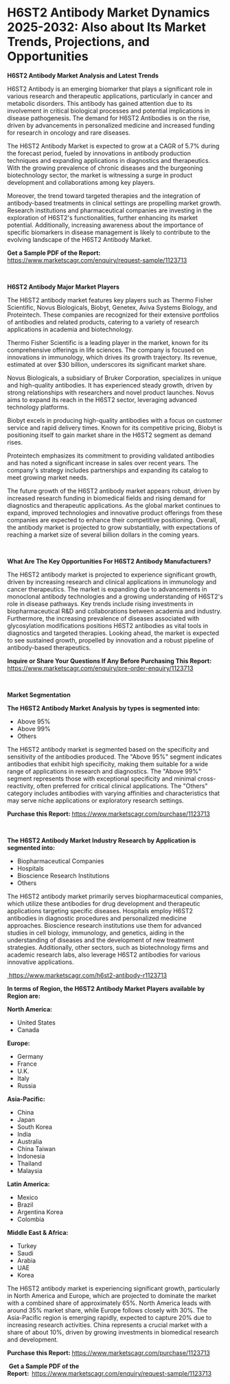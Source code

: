 <p><h1>H6ST2 Antibody Market Dynamics 2025-2032: Also about Its Market Trends, Projections, and Opportunities</h1></p><p><strong>H6ST2 Antibody Market Analysis and Latest Trends</strong></p>
<p><p>H6ST2 Antibody is an emerging biomarker that plays a significant role in various research and therapeutic applications, particularly in cancer and metabolic disorders. This antibody has gained attention due to its involvement in critical biological processes and potential implications in disease pathogenesis. The demand for H6ST2 Antibodies is on the rise, driven by advancements in personalized medicine and increased funding for research in oncology and rare diseases.</p><p>The H6ST2 Antibody Market is expected to grow at a CAGR of 5.7% during the forecast period, fueled by innovations in antibody production techniques and expanding applications in diagnostics and therapeutics. With the growing prevalence of chronic diseases and the burgeoning biotechnology sector, the market is witnessing a surge in product development and collaborations among key players. </p><p>Moreover, the trend toward targeted therapies and the integration of antibody-based treatments in clinical settings are propelling market growth. Research institutions and pharmaceutical companies are investing in the exploration of H6ST2's functionalities, further enhancing its market potential. Additionally, increasing awareness about the importance of specific biomarkers in disease management is likely to contribute to the evolving landscape of the H6ST2 Antibody Market.</p></p>
<p><strong>Get a Sample PDF of the Report:&nbsp;</strong> <a href="https://www.marketscagr.com/enquiry/request-sample/1123713?utm_campaign=2097&utm_medium=2&utm_source=Github&utm_content=ia&utm_term=13042025&utm_id=h6st2-antibody">https://www.marketscagr.com/enquiry/request-sample/1123713</a></p>
<p>&nbsp;</p>
<p><strong>H6ST2 Antibody Major Market Players</strong></p>
<p><p>The H6ST2 antibody market features key players such as Thermo Fisher Scientific, Novus Biologicals, Biobyt, Genetex, Aviva Systems Biology, and Proteintech. These companies are recognized for their extensive portfolios of antibodies and related products, catering to a variety of research applications in academia and biotechnology.</p><p>Thermo Fisher Scientific is a leading player in the market, known for its comprehensive offerings in life sciences. The company is focused on innovations in immunology, which drives its growth trajectory. Its revenue, estimated at over $30 billion, underscores its significant market share.</p><p>Novus Biologicals, a subsidiary of Bruker Corporation, specializes in unique and high-quality antibodies. It has experienced steady growth, driven by strong relationships with researchers and novel product launches. Novus aims to expand its reach in the H6ST2 sector, leveraging advanced technology platforms.</p><p>Biobyt excels in producing high-quality antibodies with a focus on customer service and rapid delivery times. Known for its competitive pricing, Biobyt is positioning itself to gain market share in the H6ST2 segment as demand rises.</p><p>Proteintech emphasizes its commitment to providing validated antibodies and has noted a significant increase in sales over recent years. The company's strategy includes partnerships and expanding its catalog to meet growing market needs.</p><p>The future growth of the H6ST2 antibody market appears robust, driven by increased research funding in biomedical fields and rising demand for diagnostics and therapeutic applications. As the global market continues to expand, improved technologies and innovative product offerings from these companies are expected to enhance their competitive positioning. Overall, the antibody market is projected to grow substantially, with expectations of reaching a market size of several billion dollars in the coming years.</p></p>
<p>&nbsp;</p>
<p><strong>What Are The Key Opportunities For H6ST2 Antibody Manufacturers?</strong></p>
<p><p>The H6ST2 antibody market is projected to experience significant growth, driven by increasing research and clinical applications in immunology and cancer therapeutics. The market is expanding due to advancements in monoclonal antibody technologies and a growing understanding of H6ST2's role in disease pathways. Key trends include rising investments in biopharmaceutical R&D and collaborations between academia and industry. Furthermore, the increasing prevalence of diseases associated with glycosylation modifications positions H6ST2 antibodies as vital tools in diagnostics and targeted therapies. Looking ahead, the market is expected to see sustained growth, propelled by innovation and a robust pipeline of antibody-based therapeutics.</p></p>
<p><strong>Inquire or Share Your Questions If Any Before Purchasing This Report:</strong> <a href="https://www.marketscagr.com/enquiry/pre-order-enquiry/1123713?utm_campaign=2097&utm_medium=2&utm_source=Github&utm_content=ia&utm_term=13042025&utm_id=h6st2-antibody">https://www.marketscagr.com/enquiry/pre-order-enquiry/1123713</a></p>
<p>&nbsp;</p>
<p><strong>Market Segmentation</strong></p>
<p><strong>The H6ST2 Antibody Market Analysis by types is segmented into:</strong></p>
<p><ul><li>Above 95%</li><li>Above 99%</li><li>Others</li></ul></p>
<p><p>The H6ST2 antibody market is segmented based on the specificity and sensitivity of the antibodies produced. The "Above 95%" segment indicates antibodies that exhibit high specificity, making them suitable for a wide range of applications in research and diagnostics. The "Above 99%" segment represents those with exceptional specificity and minimal cross-reactivity, often preferred for critical clinical applications. The "Others" category includes antibodies with varying affinities and characteristics that may serve niche applications or exploratory research settings.</p></p>
<p><strong>Purchase this Report:&nbsp;</strong><a href="https://www.marketscagr.com/purchase/1123713?utm_campaign=2097&utm_medium=2&utm_source=Github&utm_content=ia&utm_term=13042025&utm_id=h6st2-antibody">https://www.marketscagr.com/purchase/1123713</a></p>
<p>&nbsp;</p>
<p><strong>The H6ST2 Antibody Market Industry Research by Application is segmented into:</strong></p>
<p><ul><li>Biopharmaceutical Companies</li><li>Hospitals</li><li>Bioscience Research Institutions</li><li>Others</li></ul></p>
<p><p>The H6ST2 antibody market primarily serves biopharmaceutical companies, which utilize these antibodies for drug development and therapeutic applications targeting specific diseases. Hospitals employ H6ST2 antibodies in diagnostic procedures and personalized medicine approaches. Bioscience research institutions use them for advanced studies in cell biology, immunology, and genetics, aiding in the understanding of diseases and the development of new treatment strategies. Additionally, other sectors, such as biotechnology firms and academic research labs, also leverage H6ST2 antibodies for various innovative applications.</p></p>
<p><a href="https://www.marketscagr.com/h6st2-antibody-r1123713?utm_campaign=2097&utm_medium=2&utm_source=Github&utm_content=ia&utm_term=13042025&utm_id=h6st2-antibody">&nbsp;https://www.marketscagr.com/h6st2-antibody-r1123713</a></p>
<p><strong>In terms of Region, the H6ST2 Antibody Market Players available by Region are:</strong></p>
<p>
    <p> <strong> North America: </strong>
        <ul>
            <li>United States</li>
            <li>Canada</li>
        </ul>
        </p> 
    <p> <strong> Europe: </strong>
        <ul>
            <li>Germany</li>
            <li>France</li>
            <li>U.K.</li>
            <li>Italy</li>
            <li>Russia</li>
        </ul>
        </p> 
    <p> <strong> Asia-Pacific: </strong>
        <ul>
            <li>China</li>
            <li>Japan</li>
            <li>South Korea</li>
            <li>India</li>
            <li>Australia</li>
            <li>China Taiwan</li>
            <li>Indonesia</li>
            <li>Thailand</li>
            <li>Malaysia</li>
        </ul>
        </p> 
    <p> <strong> Latin America: </strong>
        <ul>
            <li>Mexico</li>
            <li>Brazil</li>
            <li>Argentina Korea</li>
            <li>Colombia</li>
        </ul>
        </p> 
    <p> <strong> Middle East & Africa: </strong>
        <ul>
            <li>Turkey</li>
            <li>Saudi</li>
            <li>Arabia</li>
            <li>UAE</li>
            <li>Korea</li>
        </ul>
    </p>
    </p>
<p><p>The H6ST2 antibody market is experiencing significant growth, particularly in North America and Europe, which are projected to dominate the market with a combined share of approximately 65%. North America leads with around 35% market share, while Europe follows closely with 30%. The Asia-Pacific region is emerging rapidly, expected to capture 20% due to increasing research activities. China represents a crucial market with a share of about 10%, driven by growing investments in biomedical research and development.</p></p>
<p><strong>Purchase this Report: </strong><a href="https://www.marketscagr.com/purchase/1123713?utm_campaign=2097&utm_medium=2&utm_source=Github&utm_content=ia&utm_term=13042025&utm_id=h6st2-antibody">https://www.marketscagr.com/purchase/1123713</a></p>
<p>&nbsp;<strong>Get a Sample PDF of the Report:&nbsp;&nbsp;</strong><a href="https://www.marketscagr.com/enquiry/request-sample/1123713?utm_campaign=2097&utm_medium=2&utm_source=Github&utm_content=ia&utm_term=13042025&utm_id=h6st2-antibody">https://www.marketscagr.com/enquiry/request-sample/1123713</a></p>
<p><strong></strong></p>
<p><p></p><p></p><p></p></p>